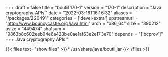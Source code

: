 +++
draft = false
title = "bcutil 170-1"
version = "170-1"
description = "Java cryptography APIs."
date = "2022-03-16T16:16:32"
aliases = "/packages/220491"
categories = ['devel-extra']
upstreamurl = "http://www.bouncycastle.org/java.html"
arch = "x86_64"
size = "390212"
usize = "449474"
sha1sum = "9863b8c602eeb94e6a423be0ae1af63e2e173e70"
depends = "['bcprov']"
+++
Java cryptography APIs."

{{< files text="show files" >}}* /usr/share/java/bcutil.jar
{{< /files >}}